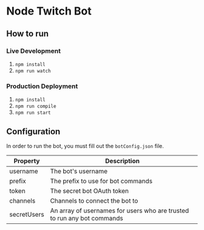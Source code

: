 # Node Twitch Bot

## How to run
### Live Development
1. `npm install`
2. `npm run watch`

### Production Deployment
1. `npm install`
2. `npm run compile`
3. `npm run start`

## Configuration
In order to run the bot, you must fill out the `botConfig.json` file.

| Property | Description |
| --- | --- |
| username | The bot's username |
| prefix | The prefix to use for bot commands |
| token | The secret bot OAuth token |
| channels | Channels to connect the bot to |
| secretUsers | An array of usernames for users who are trusted to run any bot commands |